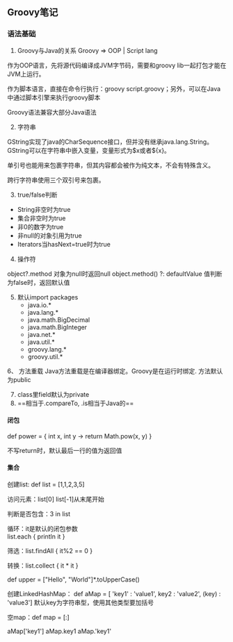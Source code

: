 ## Groovy笔记

### 语法基础

1. Groovy与Java的关系
Groovy => OOP | Script lang

作为OOP语言，先将源代码编译成JVM字节码，需要和groovy lib一起打包才能在JVM上运行。

作为脚本语言，直接在命令行执行：groovy script.groovy；另外，可以在Java中通过脚本引擎来执行groovy脚本

Groovy语法兼容大部分Java语法

2. 字符串

GString实现了java的CharSequence接口，但并没有继承java.lang.String。
GString可以在字符串中嵌入变量，变量形式为\$x或者\${x}。

单引号也能用来包裹字符串，但其内容都会被作为纯文本，不会有特殊含义。

跨行字符串使用三个双引号来包裹。

3. true/false判断

- String非空时为true
- 集合非空时为true
- 非0的数字为true
- 非null的对象引用为true
- Iterators当hasNext=true时为true

4. 操作符

object?.method 对象为null时返回null
object.method() ?: defaultValue  值判断为false时，返回默认值

5. 默认import packages
	- java.io.*
	- java.lang.*
	- java.math.BigDecimal
	- java.math.BigInteger
	- java.net.*
	- java.util.*
	- groovy.lang.*
	- groovy.util.*

6、 方法重载
Java方法重载是在编译器绑定。Groovy是在运行时绑定.
方法默认为public

7. class里field默认为private
8. ==相当于.compareTo, .is相当于Java的==

#### 闭包

def power = { int x, int y ->
  return Math.pow(x, y)
}

不写return时，默认最后一行的值为返回值

#### 集合
创建list: def list = [1,1,2,3,5]

访问元素：list[0] list[-1]从末尾开始

判断是否包含：3 in list  

循环：it是默认的闭包参数  
list.each {
  println it
}

筛选：list.findAll { it%2 == 0 }

转换：list.collect { it * it }

def upper = ["Hello", "World"]*.toUpperCase()

创建LinkedHashMap：
def aMap = [ 'key1' : 'value1', key2 : 'value2', (key) : 'value3']
默认key为字符串型，使用其他类型要加括号

空map：def map = [:]

aMap['key1'] aMap.key1 aMap.'key1'



